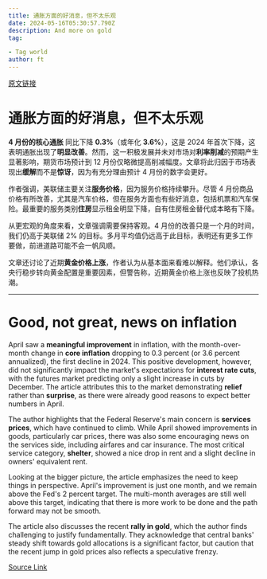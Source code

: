 ```yaml
---
title: 通胀方面的好消息，但不太乐观
date: 2024-05-16T05:30:57.790Z
description: And more on gold
tag: 

- Tag world
author: ft
---
```


[原文链接](https://ft.com/content/f82272e8-88e1-4407-aa78-af67c8a46fd1)

# 通胀方面的好消息，但不太乐观

**4 月份的核心通胀** 同比下降 **0.3%**（或年化 **3.6%**），这是 2024 年首次下降，这表明通胀出现了**明显改善**。然而，这一积极发展并未对市场对**利率削减**的预期产生显著影响，期货市场预计到 12 月份仅略微提高削减幅度。文章将此归因于市场表现出**缓解**而不是**惊讶**，因为有充分理由预计 4 月份的数字会更好。

作者强调，美联储主要关注**服务价格**，因为服务价格持续攀升。尽管 4 月份商品价格有所改善，尤其是汽车价格，但在服务方面也有些好消息，包括机票和汽车保险。最重要的服务类别**住房**显示租金明显下降，自有住房租金替代成本略有下降。

从更宏观的角度来看，文章强调需要保持客观。4 月份的改善只是一个月的时间，我们仍高于美联储 2% 的目标。多月平均值仍远高于此目标，表明还有更多工作要做，前进道路可能不会一帆风顺。

文章还讨论了近期**黄金价格上涨**，作者认为从基本面来看难以解释。他们承认，各央行稳步转向黄金配置是重要因素，但警告称，近期黄金价格上涨也反映了投机热潮。

---

# Good, not great, news on inflation

April saw a **meaningful improvement** in inflation, with the month-over-month change in **core inflation** dropping to 0.3 percent (or 3.6 percent annualized), the first decline in 2024. This positive development, however, did not significantly impact the market's expectations for **interest rate cuts**, with the futures market predicting only a slight increase in cuts by December. The article attributes this to the market demonstrating **relief** rather than **surprise**, as there were already good reasons to expect better numbers in April. 

The author highlights that the Federal Reserve's main concern is **services prices**, which have continued to climb. While April showed improvements in goods, particularly car prices, there was also some encouraging news on the services side, including airfares and car insurance. The most critical service category, **shelter**, showed a nice drop in rent and a slight decline in owners' equivalent rent. 

Looking at the bigger picture, the article emphasizes the need to keep things in perspective. April's improvement is just one month, and we remain above the Fed's 2 percent target. The multi-month averages are still well above this target, indicating that there is more work to be done and the path forward may not be smooth. 

The article also discusses the recent **rally in gold**, which the author finds challenging to justify fundamentally. They acknowledge that central banks' steady shift towards gold allocations is a significant factor, but caution that the recent jump in gold prices also reflects a speculative frenzy.

[Source Link](https://ft.com/content/f82272e8-88e1-4407-aa78-af67c8a46fd1)

